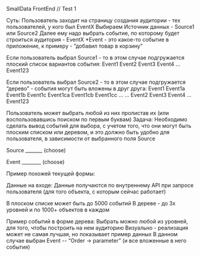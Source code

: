 SmallData FrontEnd // Test 1

Суть: 
Пользователь заходит на страницу создания аудитории - тех пользователей, у кого был EventX
Выбираем Источник данных - Source1 или Source2
Далее ему надо выбрать событие, по которому будет строиться аудитория - EventX
*Event - это какое-то событие в приложение, к примеру - “добавил товар в корзину”

Если пользователь выбрал Source1 - то в этом случае подгружается плоский список вариантов события:
Event1
Event2
Event3
Event4
…
Event123


Если пользователь выбрал Source2 - то в этом случае подгружается “дерево” - события могут быть вложены в друг друга:
Event1
Event1a
Event1b
Event1c
Event1ca
Event1cb
Event1cc
…
...
Event2
Event3
Event4
…
Event123


Пользователь может выбрать любой из них пролистав их (или воспользовавшись поиском по первым буквам)
Задача:
Необходимо сделать вывод событий для выбора, с учетом того, что они могут быть плоским списком или деревом, и это должно быть удобно для пользователя, в зависимости от выбранного поля Source


Source _______ (choose)

Event  ________ (choose)


Пример похожей текущей формы: 




Данные на входе: 
Данные получаются по внутреннему API при запросе пользователя (для того объекта, с которым сейчас работает)

В плоском списке может быть до 5000 событий
В дереве - до 3х уровней и по 1000+ объектов в каждом


Пример событий в форме дерева: 
Выбрать можно любой из уровней, для того, чтобы построить на нем аудиторию
Визуально - реализация может не самая лучшая, но показывает пример данных
В данном случае выбран Event -- “Order -> parameter” (и все вложенные в него события)




